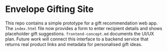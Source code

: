 # Envelope Gifting Site

This repo contains a simple prototype for a gift recommendation web app.
The `index.html` file now provides a form to enter recipient details and shows
placeholder gift suggestions. `frontend-concept.md` documents the UI/UX plan.
Future work will connect this interface to a backend service that returns
real product links and metadata for personalised gift ideas.
